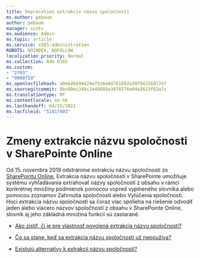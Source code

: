 ```yaml
---
title: Deprecation extrakcie názvu spoločnosti
ms.author: pebaum
author: pebaum
manager: scotv
ms.audience: Admin
ms.topic: article
ms.service: o365-administration
ROBOTS: NOINDEX, NOFOLLOW
localization_priority: Normal
ms.collection: Adm_O365
ms.custom:
- "2703"
- "9000759"
ms.openlocfilehash: a0e646694424e7526e8d761092a39f94356017d7
ms.sourcegitcommit: 8bc60ec34bc1e40685e3976576e04a2623f63a7c
ms.translationtype: MT
ms.contentlocale: sk-SK
ms.lasthandoff: 04/15/2021
ms.locfileid: "51817403"
---
```

# <a name="changes-to-company-name-extraction-in-sharepoint-online"></a>Zmeny extrakcie názvu spoločnosti v SharePointe Online

Od 15. novembra 2019 odstránime extrakciu názvu spoločnosti zo [SharePointu Online.](https://docs.microsoft.com/sharepoint/changes-to-company-name-extraction-in-sharepoint-online) Extrakcia názvu spoločnosti v SharePointe umožňuje systému vyhľadávania extrahovať názvy spoločností z obsahu v rámci konkrétnej množiny podmienok pomocou vopred vyplneného slovníka alebo pomocou zoznamov Zahrnutia spoločnosti alebo Vylúčenia spoločnosti. Hoci extrakcia názvu spoločnosti sa čoraz viac spolieha na riešenie odvodiť jeden alebo viacero názvov spoločností z obsahu v SharePointe Online, slovník aj jeho základná množina funkcií sú zastarané.

- [Ako zistiť, či je pre vlastnosť povolená extrakcia názvu spoločnosti?](https://docs.microsoft.com/sharepoint/changes-to-company-name-extraction-in-sharepoint-online#how-do-i-know-if-company-name-extraction-is-enabled-for-a-property)

- [Čo sa stane, keď sa extrakcia názvu spoločnosti už nepoužíva?](https://docs.microsoft.com/sharepoint/changes-to-company-name-extraction-in-sharepoint-online#what-happens-when-company-name-extraction-is-deprecated) 

- [Existujú alternatívy k extrakcii názvu spoločnosti?](https://docs.microsoft.com/sharepoint/changes-to-company-name-extraction-in-sharepoint-online#are-there-alternatives-to-company-name-extraction) 